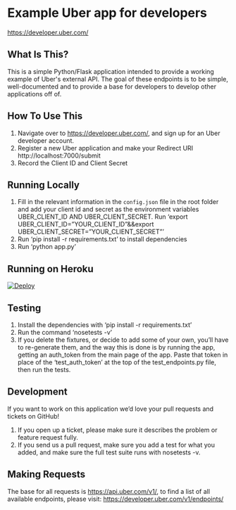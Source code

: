 Example Uber app for developers
==============================

https://developer.uber.com/

What Is This?
-------------

This is a simple Python/Flask application intended to provide a working example of Uber's external API. The goal of these endpoints is to be simple, well-documented and to provide a base for developers to develop other applications off of.


How To Use This
---------------

1. Navigate over to https://developer.uber.com/, and sign up for an Uber developer account.
2. Register a new Uber application and make your Redirect URI http://localhost:7000/submit
3. Record the Client ID and Client Secret

Running Locally
---------------

1. Fill in the relevant information in the `config.json` file in the root folder and add your client id and secret as the environment variables UBER_CLIENT_ID AND UBER_CLIENT_SECRET. Run ‘export UBER_CLIENT_ID=”YOUR_CLIENT_ID”&&export UBER_CLIENT_SECRET=”YOUR_CLIENT_SECRET”’
4. Run ‘pip install -r requirements.txt’ to install dependencies
5. Run ‘python app.py’

Running on Heroku
-----------------

[![Deploy](https://www.herokucdn.com/deploy/button.png)](https://heroku.com/deploy)

Testing
-------

1. Install the dependencies with ‘pip install -r requirements.txt’
2. Run the command ‘nosetests -v’
3. If you delete the fixtures, or decide to add some of your own, you’ll have to re-generate them, and the way this is done is by running the app, getting an auth_token from the main page of the app. Paste that token in place of the ‘test_auth_token’ at the top of the test_endpoints.py file, then run the tests.


Development
-----------

If you want to work on this application we’d love your pull requests and tickets on GitHub!

1. If you open up a ticket, please make sure it describes the problem or feature request fully.
2. If you send us a pull request, make sure you add a test for what you added, and make sure the full test suite runs with nosetests -v.


Making Requests
---------------

The base for all requests is https://api.uber.com/v1/, to find a list of all available endpoints, please visit: https://developer.uber.com/v1/endpoints/
